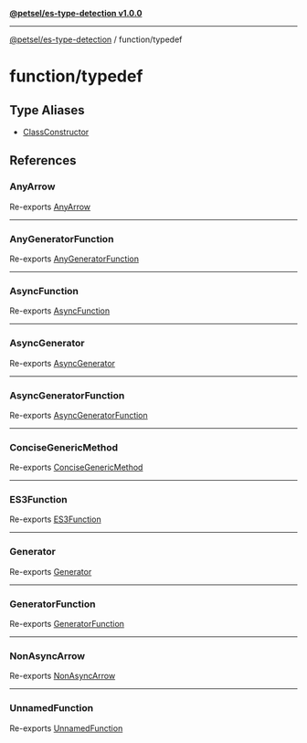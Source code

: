 [**@petsel/es-type-detection v1.0.0**](../../README.md)

***

[@petsel/es-type-detection](../../modules.md) / function/typedef

# function/typedef

## Type Aliases

- [ClassConstructor](type-aliases/ClassConstructor.md)

## References

### AnyArrow

Re-exports [AnyArrow](../type-aliases/AnyArrow.md)

***

### AnyGeneratorFunction

Re-exports [AnyGeneratorFunction](../type-aliases/AnyGeneratorFunction.md)

***

### AsyncFunction

Re-exports [AsyncFunction](../type-aliases/AsyncFunction.md)

***

### AsyncGenerator

Re-exports [AsyncGenerator](../../flow/type-aliases/AsyncGenerator.md)

***

### AsyncGeneratorFunction

Re-exports [AsyncGeneratorFunction](../../flow/typedef/type-aliases/AsyncGeneratorFunction.md)

***

### ConciseGenericMethod

Re-exports [ConciseGenericMethod](../type-aliases/ConciseGenericMethod.md)

***

### ES3Function

Re-exports [ES3Function](../type-aliases/ES3Function.md)

***

### Generator

Re-exports [Generator](../../flow/type-aliases/Generator.md)

***

### GeneratorFunction

Re-exports [GeneratorFunction](../../flow/typedef/type-aliases/GeneratorFunction.md)

***

### NonAsyncArrow

Re-exports [NonAsyncArrow](../type-aliases/NonAsyncArrow.md)

***

### UnnamedFunction

Re-exports [UnnamedFunction](../type-aliases/UnnamedFunction.md)

